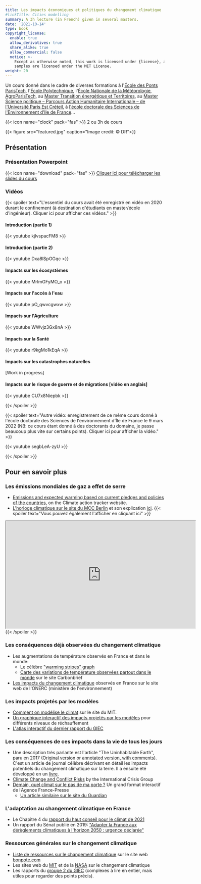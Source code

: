 ```yaml
---
title: Les impacts économiques et politiques du changement climatique
#linkTitle: Cities modelling
summary: A 3h lecture (in French) given in several masters.
date: '2021-10-14'
type: book
copyright_license:
  enable: true
  allow_derivatives: true
  share_alike: true
  allow_commercial: false
  notice: >-
    Except as otherwise noted, this work is licensed under {license}, and code
    samples are licensed under the MIT License.
weight: 20
---
```


Un cours donné dans le cadre de diverses formations à l'[École des Ponts ParisTech](https://www.ecoledesponts.fr), l'[École Polytechnique](https://www.polytechnique.edu/), l'[École Nationale de la Météorologie](http://www.enm-toulouse.fr), [AgroParisTech](http://www2.agroparistech.fr/), au [Master Transition énergétique et Territoires](https://www.ecoledesponts.fr/master-tet-transition-energetique-territoires), au [Master Science politique – Parcours Action Humanitaire Internationale – de l'Université Paris Est Créteil](https://masterhumanitaire.wordpress.com/), à [l'école doctorale des Sciences de l'Environnement d'Ile de France](http://ed129.sorbonne-universite.fr/fr/index.html)...

{{< icon name="clock" pack="fas" >}} 2 ou 3h de cours

{{< figure src="featured.jpg" caption="Image credit: © DR">}}

## Présentation

### Présentation Powerpoint
{{< icon name="download" pack="fas" >}} [Cliquer ici pour télécharger les slides du cours](https://www.dropbox.com/s/xmveztfma7xd36u/viguie%20cours%20impacts.pdf?dl=0)

### Vidéos
{{< spoiler text="L'essentiel du cours avait été enregistré en vidéo en 2020 durant le confinement (à destination d'étudiants en master/école d'ingénieur). Cliquer ici pour afficher ces vidéos." >}}

#### Introduction (partie 1)
{{< youtube kjlvspacFM8 >}} 


#### Introduction (partie 2)
{{< youtube Dxa8lSpOGqc >}} 

#### Impacts sur les écosystèmes

{{< youtube MrlmGFyMO_o >}} 

#### Impacts sur l'accès à l'eau

{{< youtube pO_qwvcgwxw >}} 

#### Impacts sur l'Agriculture
{{< youtube WWvjz3Gx8nA >}}

#### Impacts sur la Santé
{{< youtube r9kgMo1kEqA >}}

#### Impacts sur les catastrophes naturelles
[Work in progress]

#### Impacts sur le risque de guerre et de migrations [vidéo en anglais]
{{< youtube CU7x8Niepbk >}}



{{< /spoiler >}}

{{< spoiler text="Autre vidéo: enregistrement de ce même cours donné à l'école doctorale des Sciences de l'environnement d'Île de France le 9 mars 2022 (NB: ce cours étant donné à des doctorants du domaine, je passe beaucoup plus vite sur certains points). Cliquer ici pour afficher la vidéo." >}}

{{< youtube segbLeA-zyU >}}

{{< /spoiler >}}

## Pour en savoir plus

### Les émissions mondiales de gaz a effet de serre
- [Emissions and expected warming based on current pledges and policies of the countries](https://climateactiontracker.org/global/temperatures/), on the Climate action tracker website.
- [L'horloge climatique sur le site du MCC Berlin](https://www.mcc-berlin.net/fileadmin/data/clock/carbon_clock.htm) et son explication [ici](https://www.mcc-berlin.net/en/research/co2-budget.html).
{{< spoiler text="Vous pouvez également l'afficher en cliquant ici" >}}
<iframe src="https://www.mcc-berlin.net/fileadmin/data/clock/carbon_clock.htm?i=3267263" style="width:600px; height:340px;"></iframe>
{{< /spoiler >}}

### Les conséquences déjà observées du changement climatique
- Les augmentations de température observés en France et dans le monde:
  - Le célèbre ["warming stripes" graph](https://showyourstripes.info/)
  - [Carte des variations de température observées partout dans le monde](https://www.carbonbrief.org/mapped-how-every-part-of-the-world-has-warmed-and-could-continue-to-warm) sur le site Carbonbrief
- [Les impacts du changement climatique](https://www.ecologie.gouv.fr/sites/default/files/ONERC_Brochure_impacts_en_France_PDF_WEB.pdf) observés en France sur le site web de l'ONERC (ministère de l'environnement)


### Les impacts projetés par les modèles
- [Comment on modélise le climat](https://climate.mit.edu/explainers/climate-models) sur le site du MIT.
- [Un graphique interactif des impacts projetés par les modèles](https://interactive.carbonbrief.org/impacts-climate-change-one-point-five-degrees-two-degrees/?utm_source=web&utm_campaign=Redirect#) pour différents niveaux de réchauffement
- [L'atlas interactif du dernier rapport du GIEC](https://interactive-atlas.ipcc.ch/)

### Les conséquences de ces impacts dans la vie de tous les jours
- Une description très parlante est l'article "The Uninhabitable Earth", paru en 2017 ([Original version](https://nymag.com/intelligencer/2017/07/climate-change-earth-too-hot-for-humans.html) or [annotated version, with comments](https://nymag.com/intelligencer/2017/07/climate-change-earth-too-hot-for-humans-annotated.html)). C'est un article de journal célèbre décrivant en détail les impacts potentiels du changement climatique sur la terre. Il a ensuite été développé en un [livre](https://www.theguardian.com/books/2019/feb/17/david-wallace-wells-uninhabitable-earth-review).
- [Climate Change and Conflict Risks](https://crisisgroup.github.io/about-foc/) by the International Crisis Group
- [Demain, quel climat sur le pas de ma porte ?](https://interactive.afp.com/features/Demain-quel-climat-sur-le-pas-de-ma-porte_621/) Un grand format interactif de l’Agence France-Presse
  - [Un article similaire sur le site du Guardian](https://www.theguardian.com/environment/ng-interactive/2021/oct/14/climate-change-happening-now-stats-graphs-maps-cop26)

### L'adaptation au changement climatique en France
- Le Chapitre 4 du [rapport du haut conseil pour le climat de 2021](https://www.hautconseilclimat.fr/publications/rapport-annuel-2021-renforcer-lattenuation-engager-ladaptation/)
- Un rapport du Sénat publié en 2019: ["Adapter la France aux dérèglements climatiques à l'horizon 2050 : urgence déclarée"](https://www.senat.fr/notice-rapport/2018/r18-511-notice.html)

### Ressources générales sur le changement climatique
- [Liste de ressources sur le changement climatique](https://bonpote.com/les-meilleures-sources-sur-lenvironnement-et-le-climat-tous-niveaux-confondus/) sur le site web [bonpote.com](https://bonpote.com/)
- Les sites web du [MIT](https://climate.mit.edu/) et de la [NASA](https://climate.nasa.gov/) sur le changement climatique
- Les rapports du [groupe 2 du GIEC](https://www.ipcc.ch/working-group/wg2/) (complexes à lire en entier, mais utiles pour regarder des points précis).
